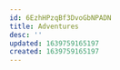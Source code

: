 ```yaml
---
id: 6EzhHPzqBf3DvoGbNPADN
title: Adventures
desc: ''
updated: 1639759165197
created: 1639759165197
---
```


